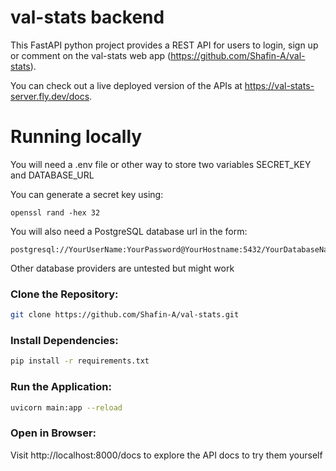 # val-stats backend

This FastAPI python project provides a REST API for users to login, sign up or comment on the val-stats web app (https://github.com/Shafin-A/val-stats).

You can check out a live deployed version of the APIs at https://val-stats-server.fly.dev/docs.

# Running locally

You will need a .env file or other way to store two variables SECRET_KEY and DATABASE_URL

You can generate a secret key using:

```
openssl rand -hex 32
```

You will also need a PostgreSQL database url in the form:

```
postgresql://YourUserName:YourPassword@YourHostname:5432/YourDatabaseName
```

Other database providers are untested but might work

### Clone the Repository:

```bash
git clone https://github.com/Shafin-A/val-stats.git
```

### Install Dependencies:

```bash
pip install -r requirements.txt
```

### Run the Application:

```bash
uvicorn main:app --reload
```

### Open in Browser:

Visit http://localhost:8000/docs to explore the API docs to try them yourself
